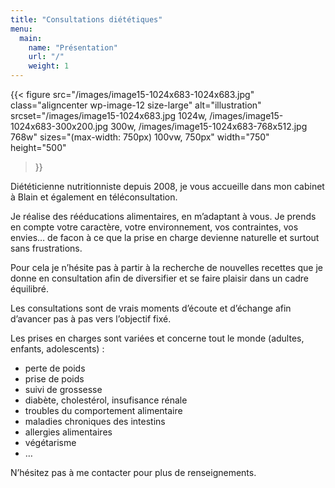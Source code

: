 ```yaml
---
title: "Consultations diététiques"
menu:
  main:
    name: "Présentation"
    url: "/"
    weight: 1
---
```


{{< figure 
    src="/images/image15-1024x683-1024x683.jpg"
    class="aligncenter wp-image-12 size-large"
    alt="illustration"
    srcset="/images/image15-1024x683.jpg 1024w, /images/image15-1024x683-300x200.jpg 300w, /images/image15-1024x683-768x512.jpg 768w"
    sizes="(max-width: 750px) 100vw, 750px"
    width="750"
    height="500"
>}}

Diététicienne nutritionniste depuis 2008, je vous accueille dans mon cabinet à Blain et également en téléconsultation.

Je réalise des rééducations alimentaires, en m’adaptant à vous. Je prends en compte
votre caractère, votre environnement, vos contraintes, vos envies… de facon à ce que
la prise en charge devienne naturelle et surtout sans frustrations.

Pour cela je n’hésite pas à partir à la recherche de nouvelles recettes que je donne
en consultation afin de diversifier et se faire plaisir dans un cadre équilibré.

Les consultations sont de vrais moments d’écoute et d’échange afin d’avancer pas à pas vers l’objectif fixé.

Les prises en charges sont variées et concerne tout le monde (adultes, enfants, adolescents) :
- perte de poids
- prise de poids
- suivi de grossesse
- diabète, cholestérol, insufisance rénale
- troubles du comportement alimentaire
- maladies chroniques des intestins
- allergies alimentaires
- végétarisme
- …

N’hésitez pas à me contacter pour plus de renseignements.